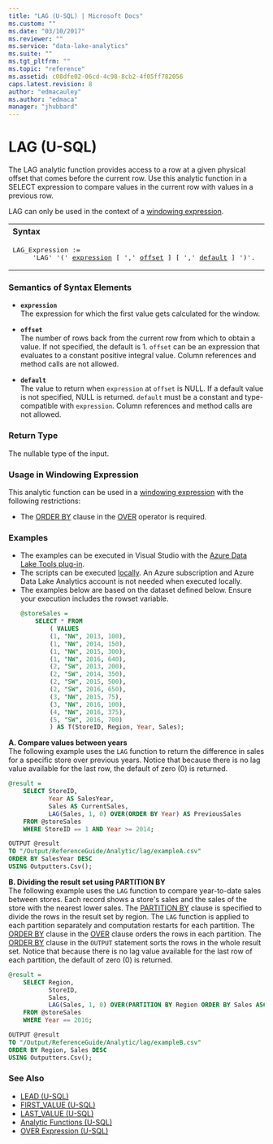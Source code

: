 ```yaml
---
title: "LAG (U-SQL) | Microsoft Docs"
ms.custom: ""
ms.date: "03/10/2017"
ms.reviewer: ""
ms.service: "data-lake-analytics"
ms.suite: ""
ms.tgt_pltfrm: ""
ms.topic: "reference"
ms.assetid: c08dfe02-06cd-4c98-8cb2-4f05ff782056
caps.latest.revision: 8
author: "edmacauley"
ms.author: "edmaca"
manager: "jhubbard"
---
```

# LAG (U-SQL)
The LAG analytic function provides access to a row at a given physical offset that comes before the current row. Use this analytic function in a SELECT expression to compare values in the current row with values in a previous row.

LAG can only be used in the context of a [windowing expression](over-expression-u-sql.md). 

<table><th align="left">Syntax</th><tr><td><pre>
LAG_Expression :=                                                                                        
     'LAG' '(' <a href="#exp">expression</a> [ ',' <a href="#off">offset</a> ] [ ',' <a href="#def">default</a> ] ')'.
</pre></td></tr></table>

### Semantics of Syntax Elements 
* <a name="exp"></a>**`expression`**     
The expression for which the first value gets calculated for the window. 

* <a name="off"></a>**`offset`**  
The number of rows back from the current row from which to obtain a value. If not specified, the default is 1. `offset` can be an expression that evaluates to a constant positive integral value.  Column references and method calls are not allowed.

* <a name="def"></a>**`default`**  
The value to return when `expression` at `offset` is NULL. If a default value is not specified, NULL is returned. `default` must be a constant and type-compatible with `expression`.  Column references and method calls are not allowed.

### Return Type 
The nullable type of the input. 

### Usage in Windowing Expression 
This analytic function can be used in a [windowing expression](over-expression-u-sql.md) with the following restrictions: 
* The [ORDER BY](over-expression-u-sql.md#OBC) clause in the [OVER](over-expression-u-sql.md) operator is required. 

### Examples
- The examples can be executed in Visual Studio with the [Azure Data Lake Tools plug-in](https://www.microsoft.com/download/details.aspx?id=49504).  
- The scripts can be executed [locally](https://docs.microsoft.com/azure/data-lake-analytics/data-lake-analytics-data-lake-tools-get-started#run-u-sql-locally).  An Azure subscription and Azure Data Lake Analytics account is not needed when executed locally.
- The examples below are based on the dataset defined below.  Ensure your execution includes the rowset variable.
    ```sql
    @storeSales =
        SELECT * FROM 
            ( VALUES
            (1, "NW", 2013, 100),
            (1, "NW", 2014, 150),
            (1, "NW", 2015, 300),
            (1, "NW", 2016, 640),
            (2, "SW", 2013, 200),
            (2, "SW", 2014, 350),
            (2, "SW", 2015, 500),
            (2, "SW", 2016, 650),
            (3, "NW", 2015, 75),
            (3, "NW", 2016, 100),
            (4, "NW", 2016, 375),
            (5, "SW", 2016, 700)
            ) AS T(StoreID, Region, Year, Sales);
    ```

**A.    Compare values between years**   
The following example uses the `LAG` function to return the difference in sales for a specific store over previous years.  Notice that because there is no lag value available for the last row, the default of zero (0) is returned.
```sql
@result =
    SELECT StoreID,
           Year AS SalesYear,
           Sales AS CurrentSales,
           LAG(Sales, 1, 0) OVER(ORDER BY Year) AS PreviousSales
    FROM @storeSales
    WHERE StoreID == 1 AND Year >= 2014;

OUTPUT @result
TO "/Output/ReferenceGuide/Analytic/lag/exampleA.csv"
ORDER BY SalesYear DESC
USING Outputters.Csv();
```

**B.    Dividing the result set using PARTITION BY**   
The following example uses the `LAG` function to compare year-to-date sales between stores.  Each record shows a store's sales and the sales of the store with the nearest lower sales.  The [PARTITION BY](over-expression-u-sql.md#OPBC) clause is specified to divide the rows in the result set by region.  The `LAG` function is applied to each partition separately and computation restarts for each partition.  The [ORDER BY](over-expression-u-sql.md#OBC) clause in the [OVER](over-expression-u-sql.md) clause orders the rows in each partition.  The [ORDER BY](output-statement-u-sql.md#OBOFC) clause in the `OUTPUT` statement sorts the rows in the whole result set.  Notice that because there is no lag value available for the last row of each partition, the default of zero (0) is returned.
```sql
@result =
    SELECT Region,
           StoreID,
           Sales,
           LAG(Sales, 1, 0) OVER(PARTITION BY Region ORDER BY Sales ASC ) AS NearestLowerSales
    FROM @storeSales
    WHERE Year == 2016;

OUTPUT @result
TO "/Output/ReferenceGuide/Analytic/lag/exampleB.csv"
ORDER BY Region, Sales DESC
USING Outputters.Csv();
```

### See Also 
* [LEAD (U-SQL)](lead-u-sql.md)
* [FIRST_VALUE (U-SQL)](first-value-u-sql.md)
* [LAST_VALUE (U-SQL)](last-value-u-sql.md)
* [Analytic Functions (U-SQL)](analytic-functions-u-sql.md)   
* [OVER Expression (U-SQL)](over-expression-u-sql.md) 

